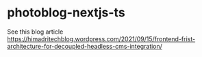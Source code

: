 # photoblog-nextjs-ts
See this blog article https://himadritechblog.wordpress.com/2021/09/15/frontend-frist-architecture-for-decoupled-headless-cms-integration/